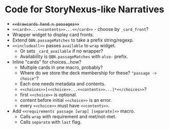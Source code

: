 Code for StoryNexus-like Narratives
===================================

* ~~`<<drawcards hand n passages>>`~~
* `<<card>>...<<contents>>...<</card>>` - choose by `_card_front`?
* Wrapper widget to display card fronts.
* Extend `QBN.passageMatches` to take a prefix string/regexp.
* `<<includeall>>` passes `available` to `wrap` widget.
	* Or sets `_card_available` if no wrapper?
	* Availability is `QBN.passageMatches` with `also-` prefix.
* Inline "cards" for choices...how?
	* Multiple cards in one macro, probably?
	* Where do we store the deck membership for these? `"passage -> choice"`?
	* Each one needs metadata and contents.
	* `<<choices>>[<<choice>>...<<contents>>...]*<</choices>>`?
	* first `<<choice>>` is optional.
	* content before initial `<<choice>>` is an error.
	* every `<<choice>>` must have `<<contents>>`.
* Add `<<requirements passage [wrap] [separate]>>` macro.
	* Calls `wrap` with requirement and met/not-met.
	* Calls `separate` with `last` flag.

<!-- vim:et
-->
